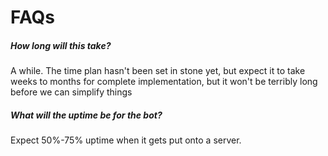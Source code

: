 # FAQs

##### How long will this take?
A while. The time plan hasn't been set in stone yet, but expect it to take weeks to months for complete implementation, but it won't be terribly long before we can simplify things


##### What will the uptime be for the bot?
Expect 50%-75% uptime when it gets put onto a server.
